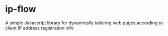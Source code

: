 # ip-flow
A simple Javascript library for dynamically tailoring web pages according to client IP address registration info
